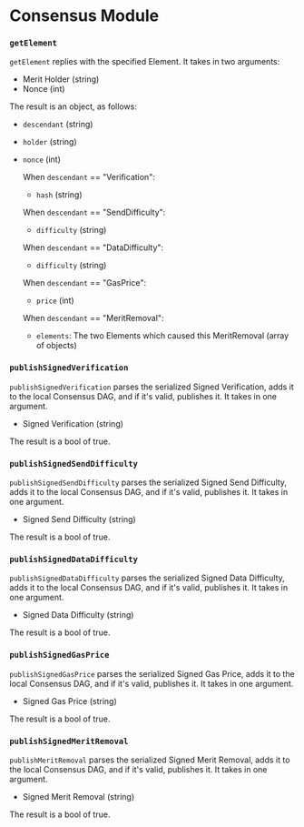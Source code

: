 # Consensus Module

### `getElement`

`getElement` replies with the specified Element. It takes in two arguments:
- Merit Holder (string)
- Nonce        (int)

The result is an object, as follows:
- `descendant` (string)
- `holder`     (string)
- `nonce`      (int)

    When `descendant` == "Verification":
    - `hash` (string)

    When `descendant` == "SendDifficulty":
    - `difficulty` (string)

    When `descendant` == "DataDifficulty":
    - `difficulty` (string)

    When `descendant` == "GasPrice":
    - `price` (int)

    When `descendant` == "MeritRemoval":
    - `elements`: The two Elements which caused this MeritRemoval (array of objects)

### `publishSignedVerification`

`publishSignedVerification` parses the serialized Signed Verification, adds it to the local Consensus DAG, and if it's valid, publishes it. It takes in one argument.
- Signed Verification (string)

The result is a bool of true.

### `publishSignedSendDifficulty`

`publishSignedSendDifficulty` parses the serialized Signed Send Difficulty, adds it to the local Consensus DAG, and if it's valid, publishes it. It takes in one argument.
- Signed Send Difficulty (string)

The result is a bool of true.

### `publishSignedDataDifficulty`

`publishSignedDataDifficulty` parses the serialized Signed Data Difficulty, adds it to the local Consensus DAG, and if it's valid, publishes it. It takes in one argument.
- Signed Data Difficulty (string)

The result is a bool of true.

### `publishSignedGasPrice`

`publishSignedGasPrice` parses the serialized Signed Gas Price, adds it to the local Consensus DAG, and if it's valid, publishes it. It takes in one argument.
- Signed Gas Price (string)

The result is a bool of true.

### `publishSignedMeritRemoval`

`publishMeritRemoval` parses the serialized Signed Merit Removal, adds it to the local Consensus DAG, and if it's valid, publishes it. It takes in one argument.
- Signed Merit Removal (string)

The result is a bool of true.
